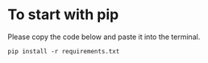 # To start with pip

Please copy the code below and paste it into the terminal.

```
pip install -r requirements.txt
```
